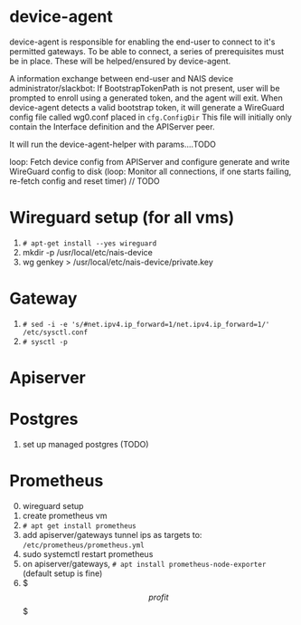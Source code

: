 # device-agent
device-agent is responsible for enabling the end-user to connect to it's permitted gateways.
To be able to connect, a series of prerequisites must be in place. These will be helped/ensured by device-agent.

A information exchange between end-user and NAIS device administrator/slackbot:
If BootstrapTokenPath is not present, user will be prompted to enroll using a generated token, and the agent will exit.
When device-agent detects a valid bootstrap token, it will generate a WireGuard config file called wg0.conf placed in `cfg.ConfigDir`
This file will initially only contain the Interface definition and the APIServer peer.

It will run the device-agent-helper with params....TODO

loop:
Fetch device config from APIServer and configure generate and write WireGuard config to disk
(loop:
Monitor all connections, if one starts failing, re-fetch config and reset timer) // TODO



# Wireguard setup (for all vms)
  1. `# apt-get install --yes wireguard`
  2. mkdir -p /usr/local/etc/nais-device
  3. wg genkey > /usr/local/etc/nais-device/private.key

# Gateway
  1. `# sed -i -e 's/#net.ipv4.ip_forward=1/net.ipv4.ip_forward=1/' /etc/sysctl.conf`
  2. `# sysctl -p`

# Apiserver

# Postgres
  1. set up managed postgres (TODO)

# Prometheus
  0. wireguard setup
  1. create prometheus vm
  2. `# apt get install prometheus`
  3. add apiserver/gateways tunnel ips as targets to: `/etc/prometheus/prometheus.yml`
  4. sudo systemctl restart prometheus
  5. on apiserver/gateways, `# apt install prometheus-node-exporter` (default setup is fine)
  6. $$$ profit $$$

